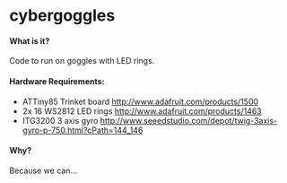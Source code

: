 cybergoggles
============

#### What is it?

Code to run on goggles with LED rings.


#### Hardware Requirements: 
 - ATTiny85 Trinket board <http://www.adafruit.com/products/1500>
 - 2x 16 WS2812 LED rings <http://www.adafruit.com/products/1463>
 - ITG3200 3 axis gyro <http://www.seeedstudio.com/depot/twig-3axis-gyro-p-750.html?cPath=144_146>

#### Why?

Because we can...
